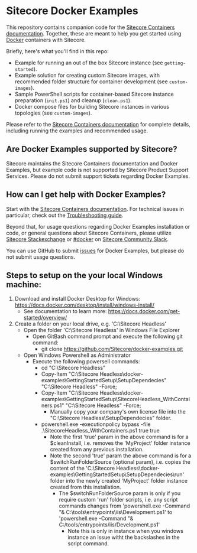 # Sitecore Docker Examples

This repository contains companion code for the [Sitecore Containers documentation](https://containers.doc.sitecore.com/). Together, these are meant to help you get started using [Docker](https://www.docker.com/) containers with Sitecore.

Briefly, here's what you'll find in this repo:

* Example for running an out of the box Sitecore instance (see `getting-started`).
* Example solution for creating custom Sitecore images, with recommended folder structure for container development (see `custom-images`).
* Sample PowerShell scripts for container-based Sitecore instance preparation (`init.ps1`) and cleanup (`clean.ps1`).
* Docker compose files for building Sitecore instances in various topologies (see `custom-images`).

Please refer to the [Sitecore Containers documentation](https://containers.doc.sitecore.com/) for complete details, including running the examples and recommended usage.

## Are Docker Examples supported by Sitecore?

Sitecore maintains the Sitecore Containers documentation and Docker Examples, but example code is not supported by Sitecore Product Support Services. Please do not submit support tickets regarding Docker Examples.

## How can I get help with Docker Examples?

Start with the [Sitecore Containers documentation](https://containers.doc.sitecore.com/). For technical issues in particular, check out the [Troubleshooting guide](https://containers.doc.sitecore.com/docs/troubleshooting).

Beyond that, for usage questions regarding Docker Examples installation or code, or general questions about Sitecore Containers, please utilize [Sitecore Stackexchange](https://sitecore.stackexchange.com/) or [#docker](https://sitecorechat.slack.com/messages/docker) on [Sitecore Community Slack](https://sitecore.chat/).

You can use GitHub to submit [issues](https://github.com/Sitecore/docker-examples/issues/new) for Docker Examples, but please do not submit usage questions.

## Steps to setup on the your local Windows machine:

1. Download and install Docker Desktop for Windows: https://docs.docker.com/desktop/install/windows-install/
	- See documentation to learn more: https://docs.docker.com/get-started/overview/
2. Create a folder on your local drive, e.g. 'C:\Sitecore Headless'
	- Open the folder 'C:\Sitecore Headless' in Windows File Explorer
		- Open GitBash command prompt and execute the following git command:
			- git clone https://github.com/Sitecore/docker-examples.git
	- Open Windows Powershell as Administrator
		- Execute the following powersell commands:
			- cd "C:\Sitecore Headless"
			- Copy-Item "C:\Sitecore Headless\docker-examples\GettingStartedSetup\SetupDependecies" "C:\Sitecore Headless" -Force;
			- Copy-Item "C:\Sitecore Headless\docker-examples\GettingStartedSetup\SitecoreHeadless_WithContainers.ps1" "C:\Sitecore Headless" -Force;
				- Manually copy your company's own license file into the "C:\Sitecore Headless\SetupDependecies" folder.
			- powershell.exe -executionpolicy bypass -file .\SitecoreHeadless_WithContainers.ps1 true true
				- Note the first 'true' param in the above command is for a $cleanInstall, i.e. removes the 'MyProject' folder instance created from any previous installation.
				- Note the second 'true' param the above command is for a $switchRunFolderSource (optional param), i.e. copies the content of the 'C:\Sitecore Headless\docker-examples\GettingStartedSetup\SetupDependecies\run' folder into 
				the newly created 'MyProject' folder instance created from this installation.
					- The $switchRunFolderSource param is only if you require custom 'run' folder scripts, 
					i.e. any script commands changes from 'powershell.exe -Command "& C:\tools\entrypoints\iis\Development.ps1' to 'powershell.exe -Command "& C:/tools/entrypoints/iis/Development.ps1'
						- Note this is only in instance when you windows instance an issue witht the backslashes in the script command.
